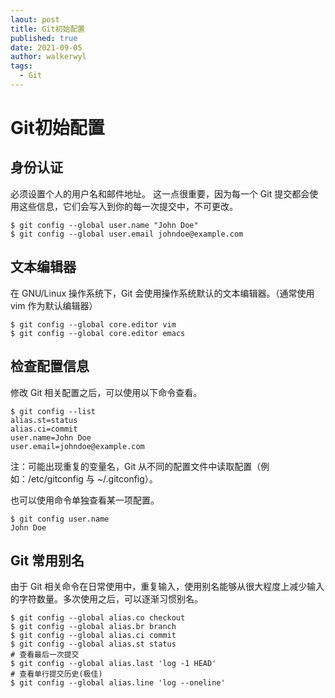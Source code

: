 ```yaml
---
laout: post
title: Git初始配置
published: true
date: 2021-09-05
author: walkerwyl
tags:
  - Git
---
```


# Git初始配置

## 身份认证

必须设置个人的用户名和邮件地址。 这一点很重要，因为每一个 Git 提交都会使用这些信息，它们会写入到你的每一次提交中，不可更改。

```shell
$ git config --global user.name "John Doe"
$ git config --global user.email johndoe@example.com
```

## 文本编辑器

在 GNU/Linux 操作系统下，Git 会使用操作系统默认的文本编辑器。（通常使用 vim 作为默认编辑器）

```shell
$ git config --global core.editor vim
$ git config --global core.editor emacs
```

## 检查配置信息

修改 Git 相关配置之后，可以使用以下命令查看。

```shell
$ git config --list
alias.st=status
alias.ci=commit
user.name=John Doe
user.email=johndoe@example.com
```

注：可能出现重复的变量名，Git 从不同的配置文件中读取配置（例如：/etc/gitconfig 与 ~/.gitconfig）。

也可以使用命令单独查看某一项配置。

```shell
$ git config user.name
John Doe
```

## Git 常用别名

由于 Git 相关命令在日常使用中，重复输入，使用别名能够从很大程度上减少输入的字符数量。多次使用之后，可以逐渐习惯别名。

```shell
$ git config --global alias.co checkout
$ git config --global alias.br branch
$ git config --global alias.ci commit
$ git config --global alias.st status
# 查看最后一次提交
$ git config --global alias.last 'log -1 HEAD'
# 查看单行提交历史(极佳)
$ git config --global alias.line 'log --oneline'
```